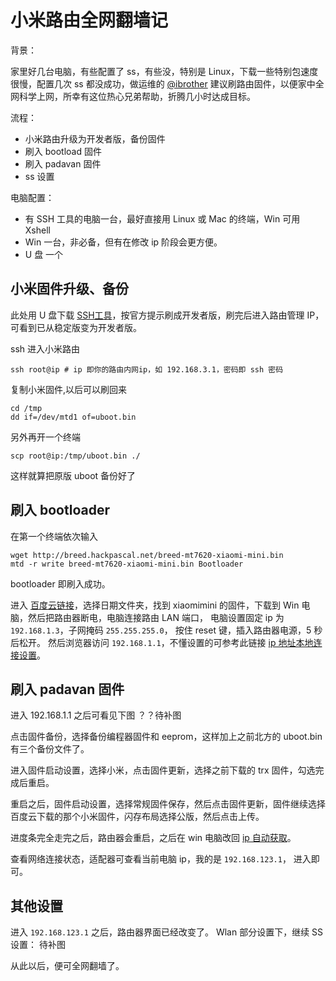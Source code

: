 # 小米路由全网翻墙记

背景：

家里好几台电脑，有些配置了 ss，有些没，特别是 Linux，下载一些特别包速度很慢，配置几次 ss 都没成功，做运维的 [@ibrother](https://github.com/ibrother) 建议刷路由固件，以便家中全网科学上网，所幸有这位热心兄弟帮助，折腾几小时达成目标。


流程：

- 小米路由升级为开发者版，备份固件
- 刷入 bootload 固件
- 刷入 padavan 固件
- ss 设置

电脑配置：

- 有 SSH 工具的电脑一台，最好直接用 Linux 或 Mac 的终端，Win 可用 Xshell
- Win 一台，非必备，但有在修改 ip 阶段会更方便。
- U 盘 一个

## 小米固件升级、备份

此处用 U 盘下载 [SSH工具](https://d.miwifi.com/rom/ssh?userId=226348687)，按官方提示刷成开发者版，刷完后进入路由管理 IP，可看到已从稳定版变为开发者版。


ssh 进入小米路由

```
ssh root@ip # ip 即你的路由内网ip，如 192.168.3.1，密码即 ssh 密码
```

复制小米固件,以后可以刷回来

```
cd /tmp
dd if=/dev/mtd1 of=uboot.bin
```

另外再开一个终端

```
scp root@ip:/tmp/uboot.bin ./
```

这样就算把原版 uboot 备份好了


## 刷入 bootloader

在第一个终端依次输入

```
wget http://breed.hackpascal.net/breed-mt7620-xiaomi-mini.bin
mtd -r write breed-mt7620-xiaomi-mini.bin Bootloader
```
bootloader 即刷入成功。

进入 [百度云链接](http://pan.baidu.com/s/1qWr367y/)，选择日期文件夹，找到 xiaomimini 的固件，下载到 Win 电脑，然后把路由器断电，电脑连接路由 LAN 端口，
电脑设置固定 ip 为 `192.168.1.3`，子网掩码 `255.255.255.0`，
按住 reset 键，插入路由器电源，5 秒后松开。
然后浏览器访问 `192.168.1.1`，不懂设置的可参考此链接 [ip 地址本地连接设置](http://jingyan.baidu.com/article/a378c96070e070b32828302b.html)。

## 刷入 padavan 固件
进入 192.168.1.1 之后可看见下图
？？待补图

点击固件备份，选择备份编程器固件和 eeprom，这样加上之前北方的 uboot.bin 有三个备份文件了。

进入固件启动设置，选择小米，点击固件更新，选择之前下载的 trx 固件，勾选完成后重启。

重启之后，固件启动设置，选择常规固件保存，然后点击固件更新，固件继续选择百度云下载的那个小米固件，闪存布局选择公版，然后点击上传。

进度条完全走完之后，路由器会重启，之后在 win 电脑改回 [ip 自动获取](http://jingyan.baidu.com/article/a378c96070e070b32828302b.html)。

查看网络连接状态，适配器可查看当前电脑 ip，我的是 
`192.168.123.1`， 进入即可。

## 其他设置

进入 `192.168.123.1` 之后，路由器界面已经改变了。
Wlan 部分设置下，继续 SS 设置：
待补图

从此以后，便可全网翻墙了。

